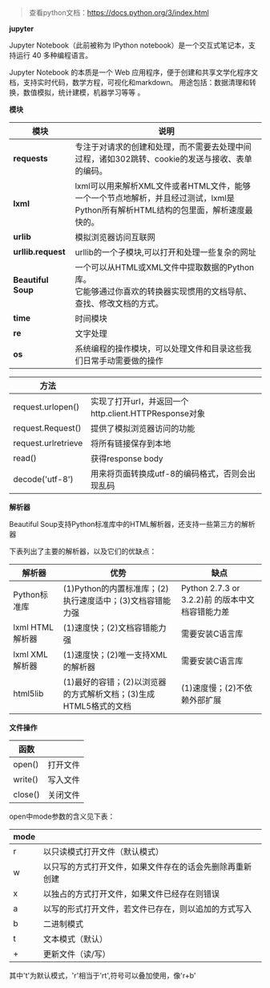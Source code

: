 

>  查看python文档：https://docs.python.org/3/index.html



**jupyter** 

Jupyter Notebook（此前被称为 IPython notebook）是一个交互式笔记本，支持运行 40 多种编程语言。

 Jupyter Notebook 的本质是一个 Web 应用程序，便于创建和共享文学化程序文档，支持实时代码，数学方程，可视化和markdown。 用途包括：数据清理和转换，数值模拟，统计建模，机器学习等等 。



**模块** 

| 模块               | 说明                                                         |
| ------------------ | ------------------------------------------------------------ |
| **requests**       | 专注于对请求的创建和处理，而不需要去处理中间过程，诸如302跳转、cookie的发送与接收、表单的编码。 |
| **lxml**           | lxml可以用来解析XML文件或者HTML文件，能够一个一个节点地解析，并且经过测试，lxml是Python所有解析HTML结构的包里面，解析速度最快的。 |
| **urlib**          | 模拟浏览器访问互联网                                         |
| **urllib.request** | urllib的一个子模块,可以打开和处理一些复杂的网址              |
| **Beautiful Soup** | 一个可以从HTML或XML文件中提取数据的Python库。<br>它能够通过你喜欢的转换器实现惯用的文档导航、查找、修改文档的方式。 |
| **time**           | 时间模块                                                     |
| **re**             | 文字处理                                                     |
| **os**             | 系统编程的操作模块，可以处理文件和目录这些我们日常手动需要做的操作 |



| 方法                |                                                        |
| ------------------- | ------------------------------------------------------ |
| request.urlopen()   | 实现了打开url，并返回一个 http.client.HTTPResponse对象 |
| request.Request()   | 提供了模拟浏览器访问的功能                             |
| request.urlretrieve | 将所有链接保存到本地                                   |
| read()              | 获得response body                                      |
| decode('utf-8')     | 用来将页面转换成utf-8的编码格式，否则会出现乱码        |



**解析器** 

Beautiful Soup支持Python标准库中的HTML解析器，还支持一些第三方的解析器

下表列出了主要的解析器，以及它们的优缺点：

| 解析器           | 优势                                                         | 缺点                                            |
| ---------------- | ------------------------------------------------------------ | ----------------------------------------------- |
| Python标准库     | (1)Python的内置标准库；(2)执行速度适中；(3)文档容错能力强    | Python 2.7.3 or 3.2.2)前 的版本中文档容错能力差 |
| lxml HTML 解析器 | (1)速度快；(2)文档容错能力强                                 | 需要安装C语言库                                 |
| lxml XML 解析器  | (1)速度快；(2)唯一支持XML的解析器                            | 需要安装C语言库                                 |
| html5lib         | (1)最好的容错；(2)以浏览器的方式解析文档；(3)生成HTML5格式的文档 | (1)速度慢；(2)不依赖外部扩展                    |



**文件操作** 

| 函数    |          |
| ------- | -------- |
| open()  | 打开文件 |
| write() | 写入文件 |
| close() | 关闭文件 |

open中mode参数的含义见下表：

| mode |                                                          |
| ---- | -------------------------------------------------------- |
| r    | 以只读模式打开文件（默认模式）                           |
| w    | 以只写的方式打开文件，如果文件存在的话会先删除再重新创建 |
| x    | 以独占的方式打开文件，如果文件已经存在则错误             |
| a    | 以写的形式打开文件，若文件已存在，则以追加的方式写入     |
| b    | 二进制模式                                               |
| t    | 文本模式（默认）                                         |
| +    | 更新文件（读/写）                                        |

其中't'为默认模式，'r'相当于'rt',符号可以叠加使用，像'r+b'